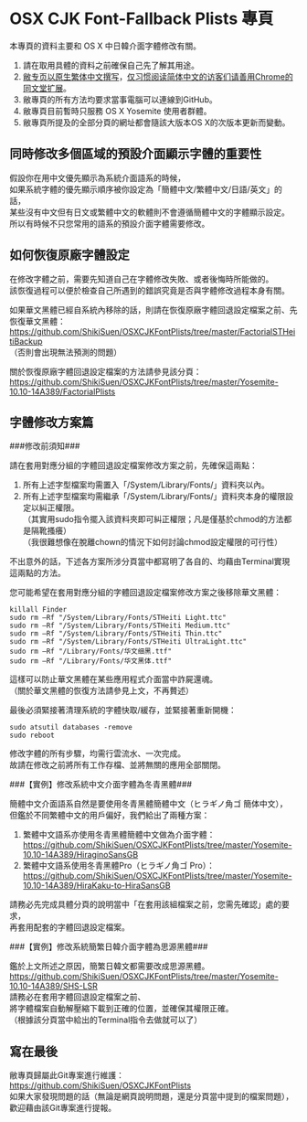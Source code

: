 OSX CJK Font-Fallback Plists 專頁
=========================

本專頁的資料主要和 OS X 中日韓介面字體修改有關。<br>

1. 請在取用具體的資料之前確保自己先了解其用途。<br>
2. <u>敝专页以原生繁体中文撰写</u>，<u>仅习惯阅读简体中文的访客们请善用Chrome的同文堂扩展</u>。<br>
3. 敝專頁的所有方法均要求當事電腦可以連線到GitHub。<br>
4. 敝專頁目前暫時只服務 OS X Yosemite 使用者群體。<br>
5. 敝專頁所提及的全部分頁的網址都會隨該大版本OS X的次版本更新而變動。<br>

同時修改多個區域的預設介面顯示字體的重要性
--------
假設你在用中文優先顯示為系統介面語系的時候，<br>
如果系統字體的優先顯示順序被你設定為「簡體中文/繁體中文/日語/英文」的話，<br>
某些沒有中文但有日文或繁體中文的軟體則不會遵循簡體中文的字體顯示設定。<br>
所以有時候不只您常用的語系的預設介面字體需要修改。<br>


如何恢復原廠字體設定
--------

在修改字體之前，需要先知道自己在字體修改失敗、或者後悔時所能做的。<br>
該恢復過程可以便於檢查自己所遇到的錯誤究竟是否與字體修改過程本身有關。<br>

如果華文黑體已經自系統內移除的話，則請在恢復原廠字體回退設定檔案之前、先恢復華文黑體：<br>
https://github.com/ShikiSuen/OSXCJKFontPlists/tree/master/FactorialSTHeitiBackup<br>
（否則會出現無法預測的問題）<br>

關於恢復原廠字體回退設定檔案的方法請參見該分頁：<br>
https://github.com/ShikiSuen/OSXCJKFontPlists/tree/master/Yosemite-10.10-14A389/FactorialPlists<br>

字體修改方案篇
--------

###修改前須知###

請在套用對應分組的字體回退設定檔案修改方案之前，先確保這兩點：<br>

1. 所有上述字型檔案均需置入「/System/Library/Fonts/」資料夾以內。<br>
2. 所有上述字型檔案均需繼承「/System/Library/Fonts/」資料夾本身的權限設定以糾正權限。<br>
（其實用sudo指令擺入該資料夾即可糾正權限；凡是僅基於chmod的方法都是隔靴搔癢）<br>
（我很難想像在脫離chown的情況下如何討論chmod設定權限的可行性）<br>

不出意外的話，下述各方案所涉分頁當中都寫明了各自的、均藉由Terminal實現這兩點的方法。<br>

您可能希望在套用對應分組的字體回退設定檔案修改方案之後移除華文黑體：<br>
<pre><code>killall Finder
sudo rm –Rf "/System/Library/Fonts/STHeiti Light.ttc"
sudo rm –Rf "/System/Library/Fonts/STHeiti Medium.ttc"
sudo rm –Rf "/System/Library/Fonts/STHeiti Thin.ttc"
sudo rm –Rf "/System/Library/Fonts/STHeiti UltraLight.ttc"
sudo rm –Rf "/Library/Fonts/华文细黑.ttf"
sudo rm –Rf "/Library/Fonts/华文黑体.ttf"</code></pre>
這樣可以防止華文黑體在某些應用程式介面當中詐屍還魂。<br>
（關於華文黑體的恢復方法請參見上文，不再贅述）<br>

最後必須緊接著清理系統的字體快取/緩存，並緊接著重新開機：<br>
<pre><code>sudo atsutil databases -remove
sudo reboot</code></pre>

修改字體的所有步驟，均需行雲流水、一次完成。<br>
故請在修改之前將所有工作存檔、並將無關的應用全部關閉。<br>

###【實例】修改系統中文介面字體為冬青黑體###

簡體中文介面語系自然是要使用冬青黑體簡體中文（ヒラギノ角ゴ 簡体中文），<br>
但鑑於不同繁體中文的用戶偏好，我們給出了兩種方案：<br>

1. 繁體中文語系亦使用冬青黑體簡體中文做為介面字體：<br>
https://github.com/ShikiSuen/OSXCJKFontPlists/tree/master/Yosemite-10.10-14A389/HiraginoSansGB<br>
2. 繁體中文語系使用冬青黑體Pro（ヒラギノ角ゴ Pro）：<br>
https://github.com/ShikiSuen/OSXCJKFontPlists/tree/master/Yosemite-10.10-14A389/HiraKaku-to-HiraSansGB<br>

請務必先完成具體分頁的說明當中「在套用該組檔案之前，您需先確認」處的要求，<br>
再套用配套的字體回退設定檔案。<br>

###【實例】修改系統簡繁日韓介面字體為思源黑體###

鑑於上文所述之原因，簡繁日韓文都需要改成思源黑體。<br>
https://github.com/ShikiSuen/OSXCJKFontPlists/tree/master/Yosemite-10.10-14A389/SHS-LSR<br>
請務必在套用字體回退設定檔案之前、<br>
將字體檔案自動解壓縮下載到正確的位置，並確保其權限正確。<br>
（根據該分頁當中給出的Terminal指令去做就可以了）

寫在最後
--------
敝專頁歸屬此Git專案進行維護：<br>
https://github.com/ShikiSuen/OSXCJKFontPlists<br>
如果大家發現問題的話（無論是網頁說明問題，還是分頁當中提到的檔案問題），<br>
歡迎藉由該Git專案進行提報。<br>
